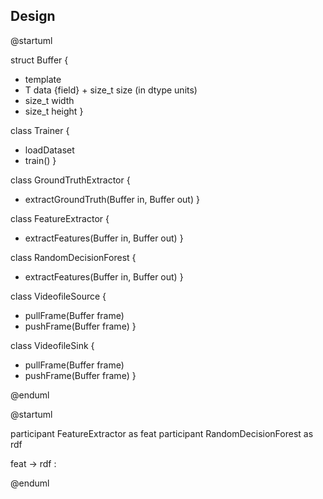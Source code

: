 ## Design

@startuml

struct Buffer {
  + template <typename dtype>
  + T data
  {field} + size_t size (in dtype units)
  + size_t width
  + size_t height
}

class Trainer {
  + loadDataset
  + train()
}

class GroundTruthExtractor {
  + extractGroundTruth(Buffer in, Buffer out)
}

class FeatureExtractor {
  + extractFeatures(Buffer in, Buffer out)
}

class RandomDecisionForest {
  + extractFeatures(Buffer in, Buffer out)
}

class VideofileSource {
  + pullFrame(Buffer frame)
  + pushFrame(Buffer frame)
}

class VideofileSink {
  + pullFrame(Buffer frame)
  + pushFrame(Buffer frame)
}

@enduml

@startuml

participant FeatureExtractor as feat
participant RandomDecisionForest as rdf

feat -> rdf : 

@enduml
